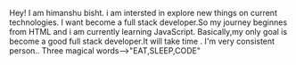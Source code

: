Hey! I am himanshu bisht.
i am intersted in explore new things on current technologies.
I want become a full stack developer.So my journey beginnes from HTML
and i am currently learning JavaScript.
Basically,my only goal is become a good full stack developer.It will take time .
I'm very consistent person..
Three magical words-->"EAT,SLEEP,CODE"


<!---
HimanshuB02/HimanshuB02 is a ✨ special ✨ repository because its `README.md` (this file) appears on your GitHub profile.
You can click the Preview link to take a look at your changes.
--->
